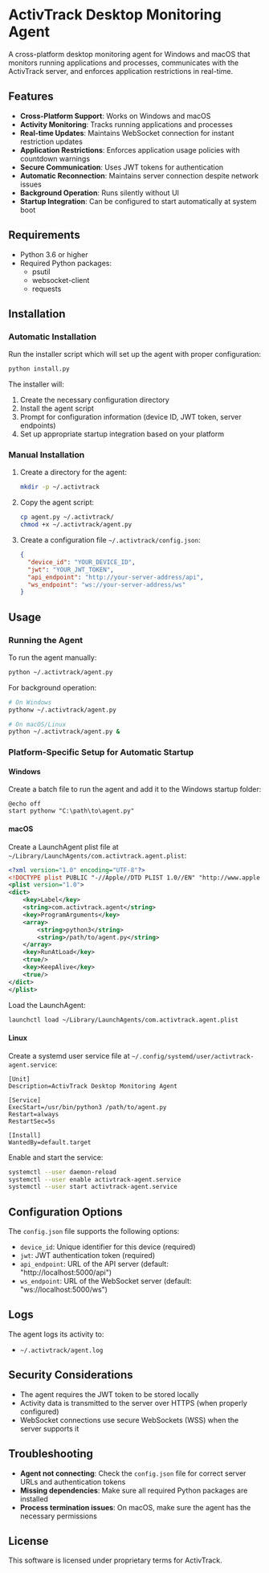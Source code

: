 # ActivTrack Desktop Monitoring Agent

A cross-platform desktop monitoring agent for Windows and macOS that monitors running applications and processes, communicates with the ActivTrack server, and enforces application restrictions in real-time.

## Features

- **Cross-Platform Support**: Works on Windows and macOS
- **Activity Monitoring**: Tracks running applications and processes
- **Real-time Updates**: Maintains WebSocket connection for instant restriction updates
- **Application Restrictions**: Enforces application usage policies with countdown warnings
- **Secure Communication**: Uses JWT tokens for authentication
- **Automatic Reconnection**: Maintains server connection despite network issues
- **Background Operation**: Runs silently without UI
- **Startup Integration**: Can be configured to start automatically at system boot

## Requirements

- Python 3.6 or higher
- Required Python packages:
  - psutil
  - websocket-client
  - requests

## Installation

### Automatic Installation

Run the installer script which will set up the agent with proper configuration:

```bash
python install.py
```

The installer will:
1. Create the necessary configuration directory
2. Install the agent script
3. Prompt for configuration information (device ID, JWT token, server endpoints)
4. Set up appropriate startup integration based on your platform

### Manual Installation

1. Create a directory for the agent:
   ```bash
   mkdir -p ~/.activtrack
   ```

2. Copy the agent script:
   ```bash
   cp agent.py ~/.activtrack/
   chmod +x ~/.activtrack/agent.py
   ```

3. Create a configuration file `~/.activtrack/config.json`:
   ```json
   {
     "device_id": "YOUR_DEVICE_ID",
     "jwt": "YOUR_JWT_TOKEN",
     "api_endpoint": "http://your-server-address/api",
     "ws_endpoint": "ws://your-server-address/ws"
   }
   ```

## Usage

### Running the Agent

To run the agent manually:

```bash
python ~/.activtrack/agent.py
```

For background operation:

```bash
# On Windows
pythonw ~/.activtrack/agent.py

# On macOS/Linux
python ~/.activtrack/agent.py &
```

### Platform-Specific Setup for Automatic Startup

#### Windows

Create a batch file to run the agent and add it to the Windows startup folder:

```batch
@echo off
start pythonw "C:\path\to\agent.py"
```

#### macOS

Create a LaunchAgent plist file at `~/Library/LaunchAgents/com.activtrack.agent.plist`:

```xml
<?xml version="1.0" encoding="UTF-8"?>
<!DOCTYPE plist PUBLIC "-//Apple//DTD PLIST 1.0//EN" "http://www.apple.com/DTDs/PropertyList-1.0.dtd">
<plist version="1.0">
<dict>
    <key>Label</key>
    <string>com.activtrack.agent</string>
    <key>ProgramArguments</key>
    <array>
        <string>python3</string>
        <string>/path/to/agent.py</string>
    </array>
    <key>RunAtLoad</key>
    <true/>
    <key>KeepAlive</key>
    <true/>
</dict>
</plist>
```

Load the LaunchAgent:

```bash
launchctl load ~/Library/LaunchAgents/com.activtrack.agent.plist
```

#### Linux

Create a systemd user service file at `~/.config/systemd/user/activtrack-agent.service`:

```
[Unit]
Description=ActivTrack Desktop Monitoring Agent

[Service]
ExecStart=/usr/bin/python3 /path/to/agent.py
Restart=always
RestartSec=5s

[Install]
WantedBy=default.target
```

Enable and start the service:

```bash
systemctl --user daemon-reload
systemctl --user enable activtrack-agent.service
systemctl --user start activtrack-agent.service
```

## Configuration Options

The `config.json` file supports the following options:

- `device_id`: Unique identifier for this device (required)
- `jwt`: JWT authentication token (required)
- `api_endpoint`: URL of the API server (default: "http://localhost:5000/api")
- `ws_endpoint`: URL of the WebSocket server (default: "ws://localhost:5000/ws")

## Logs

The agent logs its activity to:

- `~/.activtrack/agent.log`

## Security Considerations

- The agent requires the JWT token to be stored locally
- Activity data is transmitted to the server over HTTPS (when properly configured)
- WebSocket connections use secure WebSockets (WSS) when the server supports it

## Troubleshooting

- **Agent not connecting**: Check the `config.json` file for correct server URLs and authentication tokens
- **Missing dependencies**: Make sure all required Python packages are installed
- **Process termination issues**: On macOS, make sure the agent has the necessary permissions

## License

This software is licensed under proprietary terms for ActivTrack.